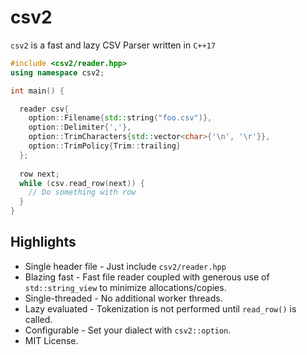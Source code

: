 # csv2
`csv2` is a fast and lazy CSV Parser written in `C++17`

```cpp
#include <csv2/reader.hpp>
using namespace csv2;

int main() {

  reader csv{
    option::Filename{std::string("foo.csv")},
    option::Delimiter{','},
    option::TrimCharacters{std::vector<char>{'\n', '\r'}},
    option::TrimPolicy{Trim::trailing}
  };
  
  row next;
  while (csv.read_row(next)) {
    // Do something with row
  }
}
```

## Highlights
* Single header file - Just include `csv2/reader.hpp`
* Blazing fast - Fast file reader coupled with generous use of `std::string_view` to minimize allocations/copies.
* Single-threaded - No additional worker threads.
* Lazy evaluated - Tokenization is not performed until `read_row()` is called.
* Configurable - Set your dialect with `csv2::option`.
* MIT License.
